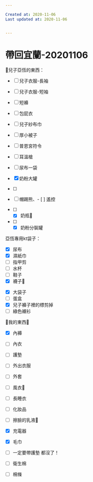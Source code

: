 ```yaml
---

Created at: 2020-11-06
Last updated at: 2020-11-06


---
```


# 帶回宜蘭-20201106


👦兒子亞恆的東西：

* [ ] 兒子衣服-長袖
* [ ] 兒子衣服-短袖
* [ ] 短褲
* [ ] 包屁衣
* [ ] 兒子紗布巾
* [ ] 厚小被子
* [ ] 普恩宮符令
* [ ] 耳溫槍
* [ ] 尿布一袋
* [x] 奶粉大罐
* [ ] 
	
* [ ] 帽踢熊、- [ ] 遙控
* [ ] - [x] 奶瓶🍼
* [ ] - [x] 奶粉分裝罐

亞恆專用kt袋子：

- [x] 尿布
- [x] 濕紙巾
- [ ] 指甲剪
- [ ] 水杯
- [ ] 鞋子
- [x] 襪子🧦

* [x] 大袋子
* [ ] 蛋盒
* [x] 兒子褲子裡的標剪掉
* [ ] 綠色襯衫

🥨我的東西🥨

* [x] 內褲
* [ ] 內衣
* [ ] 護墊
* [ ] 外出衣服
* [ ] 外套
* [ ] 風衣🧥
* [ ] 長睡衣
* [ ] 化妝品
* [ ] 擦臉的乳液🧴
* [x] 充電器
* [x] 毛巾
* [ ] 一定要帶護墊 都沒了！
* [ ] 衛生棉
* [ ] 棉條

